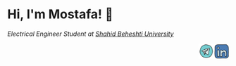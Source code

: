 <!--
**mostafa-charkazi/mostafa-charkazi** is a ✨ _special_ ✨ repository because its `README.md` (this file) appears on your GitHub profile.

Here are some ideas to get you started:

- 🔭 I’m currently working on ...
- 🌱 I’m currently learning ...
- 👯 I’m looking to collaborate on ...
- 🤔 I’m looking for help with ...
- 💬 Ask me about ...
- 📫 How to reach me: ...
- 😄 Pronouns: ...
- ⚡ Fun fact: ...
-->

# Hi, I'm Mostafa! 👋
<p><em> Electrical Engineer Student at <a href="https://en.sbu.ac.ir/">Shahid Beheshti University</a> </em></p>


<a href="https://www.linkedin.com/in/mostafa-charkazi/">
  <img align="right" alt="Mostafa Charkazi | LinkedIn" width="35px" src="https://raw.githubusercontent.com/mostafa-charkazi/mostafa-charkazi/d0454b570724baa7cf2d2bd3b2b5f7306a619698/images/linkedin.svg" />
</a>


<a href="https://t.me/Mostafa_Charkazi/">
  <img align="right" alt="Mostafa Charkazi | Telegram" width="35px" src="https://raw.githubusercontent.com/mostafa-charkazi/mostafa-charkazi/7910b368813aa6a74fc13b298e03f4d8e2ad0af6/images/telegram.svg" />
</a>
